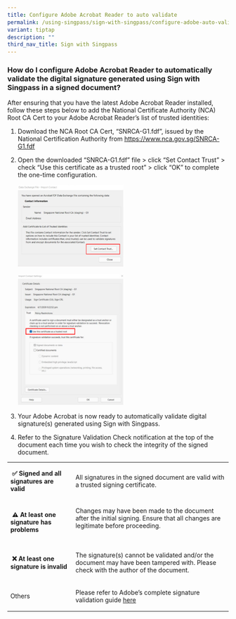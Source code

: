 ```yaml
---
title: Configure Adobe Acrobat Reader to auto validate
permalink: /using-singpass/sign-with-singpass/configure-adobe-auto-validate/
variant: tiptap
description: ""
third_nav_title: Sign with Singpass
---
```

<h3>How do I configure Adobe Acrobat Reader to automatically validate the digital signature generated using Sign with Singpass in a signed document?</h3>
<p>After ensuring that you have the latest Adobe Acrobat Reader installed,
follow these steps below to add the National Certificate Authority (NCA)
Root CA Cert to your Adobe Acrobat Reader’s list of trusted identities:
<br>
</p>
<ol data-tight="true" class="tight">
<li>
<p>Download the NCA Root CA Cert, “SNRCA-G1.fdf”, issued by the National
Certification Authority from <a href="https://www.nca.gov.sg/SNRCA-G1.fdf" rel="noopener noreferrer nofollow" target="_blank"><u>https://www.nca.gov.sg/SNRCA-G1.fdf</u><br></a>
</p>
</li>
<li>
<p>Open the downloaded “SNRCA-G1.fdf” file &gt; click “Set Contact Trust”
&gt; check “Use this certificate as a trusted root” &gt; click “OK” to
complete the one-time configuration.</p>
<p></p>
<div class="isomer-image-wrapper">
<img style="width: 50%;" height="auto" width="100%" alt="screenshot of the data exchange file, import contact feature" src="/images/sign_configure_adobe_1.png">
</div>
<p></p>
<div class="isomer-image-wrapper">
<img style="width: 50%;" height="auto" width="100%" alt="screenshot of the import contact settings feature" src="/images/sign_configure_adobe_2.png">
</div>
<p></p>
</li>
<li>
<p>Your Adobe Acrobat is now ready to automatically validate digital signature(s)
generated using Sign with Singpass.
<br>
</p>
</li>
<li>
<p>Refer to the Signature Validation Check notification at the top of the
document each time you wish to check the integrity of the signed document.</p>
</li>
</ol>
<table>
<tbody>
<tr>
<td rowspan="1" colspan="1">
<p><strong>&nbsp;✅ Signed and all signatures are valid</strong>
</p>
</td>
<td rowspan="1" colspan="1">
<p>All signatures in the signed document are valid with a trusted signing
certificate.&nbsp;&nbsp;</p>
</td>
</tr>
<tr>
<td rowspan="1" colspan="1">
<p><strong>&nbsp;⚠️ At least one signature has problems</strong>
</p>
</td>
<td rowspan="1" colspan="1">
<p>Changes may have been made to the document after the initial signing.
Ensure that all changes are legitimate before proceeding.&nbsp;
<br>&nbsp;</p>
</td>
</tr>
<tr>
<td rowspan="1" colspan="1">
<p><strong>&nbsp;❌ At least one signature is invalid</strong>
</p>
</td>
<td rowspan="1" colspan="1">
<p>The signature(s) cannot be validated and/or the document may have been
tampered with. Please check with the author of the document.&nbsp;&nbsp;</p>
</td>
</tr>
<tr>
<td rowspan="1" colspan="1">
<p>Others&nbsp;</p>
</td>
<td rowspan="1" colspan="1">
<p>Please refer to Adobe’s complete signature validation guide <a href="https://www.adobe.com/devnet-docs/acrobatetk/tools/DigSigDC/sigval.html#signature-validation-quick-key" rel="noopener" target="_blank"><u>here</u></a>&nbsp;</p>
</td>
</tr>
</tbody>
</table>
<p></p>